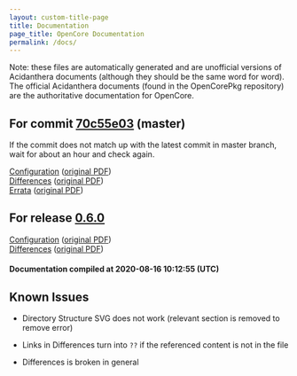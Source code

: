 ```yaml
---
layout: custom-title-page
title: Documentation
page_title: OpenCore Documentation
permalink: /docs/
---
```

Note: these files are automatically generated and are unofficial versions of Acidanthera documents (although they should be the same word for word). The official Acidanthera documents (found in the OpenCorePkg repository) are the authoritative documentation for OpenCore.

## For commit [70c55e03](https://github.com/acidanthera/OpenCorePkg/tree/70c55e03bbeeb2d5f85e2a6d21d4ce90f0ca1960) (master)

If the commit does not match up with the latest commit in master branch, wait for about an hour and check again.

[Configuration](latest/Configuration.html) ([original PDF](https://github.com/acidanthera/OpenCorePkg/blob/70c55e03bbeeb2d5f85e2a6d21d4ce90f0ca1960/Docs/Configuration.pdf))
<br>
[Differences](latest/Differences.html) ([original PDF](https://github.com/acidanthera/OpenCorePkg/blob/70c55e03bbeeb2d5f85e2a6d21d4ce90f0ca1960/Docs/Differences/Differences.pdf))
<br>
[Errata](latest/Errata.html) ([original PDF](https://github.com/acidanthera/OpenCorePkg/blob/70c55e03bbeeb2d5f85e2a6d21d4ce90f0ca1960/Docs/Errata/Errata.pdf))

## For release [0.6.0](https://github.com/acidanthera/OpenCorePkg/tree/0.6.0)

[Configuration](release/Configuration.html) ([original PDF](https://github.com/acidanthera/OpenCorePkg/blob/0.6.0/Docs/Configuration.pdf))
<br>
[Differences](release/Differences.html) ([original PDF](https://github.com/acidanthera/OpenCorePkg/blob/0.6.0/Docs/Differences/Differences.pdf))

#### Documentation compiled at 2020-08-16 10:12:55 (UTC)

## Known Issues

* Directory Structure SVG does not work (relevant section is removed to remove error)

* Links in Differences turn into `??` if the referenced content is not in the file

* Differences is broken in general

